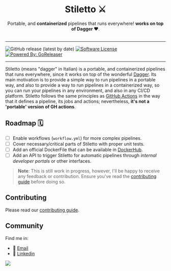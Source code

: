 <h1 align="center">
  Stiletto ⚔️
</h1>
<p align="center">Portable, and <b>containerized</b> pipelines that runs everywhere! <b> works on top of Dagger ❤️️</b>.<br/><br/>

---
![GitHub release (latest by date)](https://img.shields.io/github/v/release/Excoriate/Stiletto) [![Software License](https://img.shields.io/badge/license-MIT-brightgreen.svg?style=flat-square)](LICENSE.md) [![Powered By: GoReleaser](https://img.shields.io/badge/powered%20by-goreleaser-green.svg?style=flat-square)](https://github.com/goreleaser)


---
Stiletto (means "dagger" in Italian) is a portable, and containerized pipelines that runs everywhere, since it works on top of the wonderful
[Dagger](https://dagger.io). Its main motivation is to provide a simple way to run pipelines in a portable way, and also to provide a way to run
pipelines in a containerized way, so you can run your pipelines in any environment, and also in any CI/CD platform.
Stiletto follows the same principles as [GitHub Actions](https://github.com/features/actions) in the way that it defines a pipeline, its jobs and actions; nevertheless, **it's not a 'portable' version of GH actions**.


## Roadmap 🗓️

- [ ] Enable workflows (`workflow.yml`) for more complex pipelines.
- [ ] Cover necessary/critical parts of Stiletto with proper unit tests.
- [ ] Add an official DockerFile that can be available in [DockerHub](https://hub.docker.com/).
- [ ] Add an API to trigger Stiletto for automatic pipelines through _internal developer portals_ or other interfaces.

>**Note**: This is still work in progress, however, I'll be happy to receive any feedback or contribution. Ensure you've read the [contributing guide](./CONTRIBUTING.md) before doing so.


## Contributing

Please read our [contributing guide](./CONTRIBUTING.md).

## Community

Find me in:

- 📧 [Email](mailto:alex@ideaup.cl)
- 🧳 [Linkedin](https://www.linkedin.com/in/alextorresruiz/)


<a href="https://github.com/Excoriate/stiletto/graphs/contributors">
  <img src="https://contrib.rocks/image?repo=Excoriate/stiletto" />
</a>
